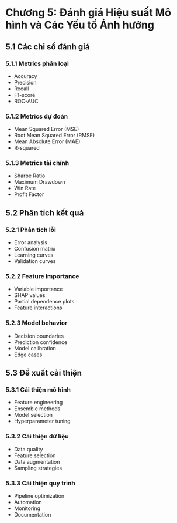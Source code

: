 # Chương 5: Đánh giá Hiệu suất Mô hình và Các Yếu tố Ảnh hưởng

## 5.1 Các chỉ số đánh giá
### 5.1.1 Metrics phân loại
- Accuracy
- Precision
- Recall
- F1-score
- ROC-AUC

### 5.1.2 Metrics dự đoán
- Mean Squared Error (MSE)
- Root Mean Squared Error (RMSE)
- Mean Absolute Error (MAE)
- R-squared

### 5.1.3 Metrics tài chính
- Sharpe Ratio
- Maximum Drawdown
- Win Rate
- Profit Factor

## 5.2 Phân tích kết quả
### 5.2.1 Phân tích lỗi
- Error analysis
- Confusion matrix
- Learning curves
- Validation curves

### 5.2.2 Feature importance
- Variable importance
- SHAP values
- Partial dependence plots
- Feature interactions

### 5.2.3 Model behavior
- Decision boundaries
- Prediction confidence
- Model calibration
- Edge cases

## 5.3 Đề xuất cải thiện
### 5.3.1 Cải thiện mô hình
- Feature engineering
- Ensemble methods
- Model selection
- Hyperparameter tuning

### 5.3.2 Cải thiện dữ liệu
- Data quality
- Feature selection
- Data augmentation
- Sampling strategies

### 5.3.3 Cải thiện quy trình
- Pipeline optimization
- Automation
- Monitoring
- Documentation 